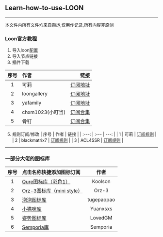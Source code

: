 ## Learn-how-to-use-LOON
****

本文件内所有文件均来自搬运,仅用作记录,所有内容非原创

### Loon官方[教程](https://github.com/TiyNa/LoonManual)
1. 导入loon[配置](https://raw.githubusercontent.com/CDKe-2022/Loon-learn/main/Loon%E9%85%8D%E7%BD%AE.conf)
2. 导入节点链接
3. 插件下载
  
| 序号 | 作者 | 链接 |
| :---:   | :---    | ---:   |
| 1  | 可莉    | [订阅地址](https://getupnote.com/share/notes/zSn1ShBmzNYISKcTgjXE5oHMrNf2/4a3b6152-3dd3-46da-b479-8c30ef6ef8d1)  |
| 2  | loongallery    | [订阅地址](https://loon-gallery.vercel.app)  |
| 3  | yafamily    | [订阅地址](https://yfamily.vercel.app)  |
| 4  | chxm1023(小叮当)    | [订阅合集](https://github.com/chxm1023/Script_X/blob/main/Collections.plugin)  |
| 5  | 骨钉    | [订阅合集](https://raw.githubusercontent.com/Guding88/Script/main/APPheji_Guding.plugin)  |

5. 规则订阅/修改
| 序号 | 作者 | 链接 |
| :---:   | :---    | ---:   |
| 1  | 可莉    | [订阅规则](https://gitlab.com/lodepuly/vpn_tool/-/tree/main/Tool/Loon/Rule?ref_type=heads) |
| 2  | blackmatrix7     | [订阅规则](https://github.com/blackmatrix7/ios_rule_script/tree/master/rule/Loon)  |
| 3  | ACL4SSR    | [订阅规则](https://github.com/ACL4SSR/ACL4SSR/tree/master)  | 

****
### 一部分大佬的图标库

| 序号 | 点击名称快捷添加图标订阅 | 作者 |
| :----: | :---- | :----: |
| 1  | [Qure图标库（彩色1）](https://github.com/Koolson/Qure) | Koolson |
| 2  | [Orz-3图标库（mini style）](https://github.com/Orz-3/mini) | Orz-3 |
| 3  | [泡泡图标库 ](https://github.com/tugepaopao/Image-Storage/tree/master/icon) | tugepaopao |
| 4 | [小猫咪库](https://github.com/Yuanxsxs/QtumultX/tree/master/Icon) | Yuanxsxs |
| 5 | [姿势图标库](https://github.com/LovedGM/Quantumult-X-TuBiao) | LovedGM | 
| 6 | [Semporia库 ](https://github.com/Semporia/Hand-Painted-icon) | Semporia |
